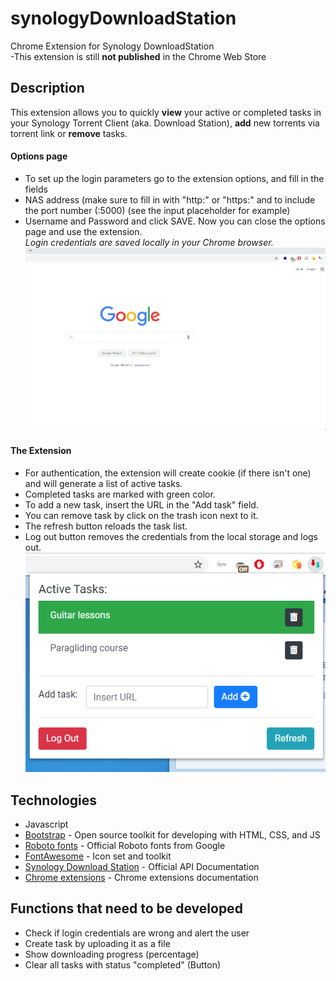 # synologyDownloadStation

Chrome Extension for Synology DownloadStation  
-This extension is still **not published** in the Chrome Web Store

## Description

This extension allows you to quickly **view** your active or completed tasks in your Synology Torrent Client (aka. Download Station), **add** new torrents via torrent link or **remove** tasks.
#### Options page
* To set up the login parameters go to the extension options, and fill in the fields  
* NAS address (make sure to fill in with "http:" or "https:" and to include the port number (:5000) (see the input placeholder for example)  
* Username and Password and click SAVE. Now you can close the options page and use the extension.  
_Login credentials are saved locally in your Chrome browser._
![option page](https://raw.githubusercontent.com/stevandrej/synologyDownloadStation/master/md-images/option-page.gif)

#### The Extension
* For authentication, the extension will create cookie (if there isn't one) and will generate a list of active tasks.
* Completed tasks are marked with green color.
* To add a new task, insert the URL in the "Add task" field.
* You can remove task by click on the trash icon next to it.
* The refresh button reloads the task list.
* Log out button removes the credentials from the local storage and logs out.
![App picture](https://raw.githubusercontent.com/stevandrej/synologyDownloadStation/master/md-images/app.png)

## Technologies

* Javascript
* [Bootstrap](https://getbootstrap.com/) - Open source toolkit for developing with HTML, CSS, and JS
* [Roboto fonts](https://fonts.google.com/specimen/Roboto) - Official Roboto fonts from Google
* [FontAwesome](https://fontawesome.com/) - Icon set and toolkit
* [Synology Download Station](https://global.download.synology.com/download/Document/Software/DeveloperGuide/Package/DownloadStation/All/enu/Synology_Download_Station_Web_API.pdf) - Official API Documentation
* [Chrome extensions](https://developer.chrome.com/extensions) - Chrome extensions documentation

## Functions that need to be developed
* Check if login credentials are wrong and alert the user
* Create task by uploading it as a file
* Show downloading progress (percentage)
* Clear all tasks with status "completed" (Button)
